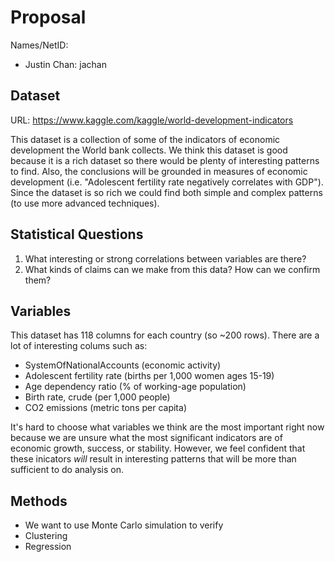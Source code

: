 # Proposal

Names/NetID: 

- Justin Chan: jachan

## Dataset

URL: https://www.kaggle.com/kaggle/world-development-indicators

This dataset is a collection of some of the indicators of economic development the World bank collects. We think this dataset is good because it is a rich dataset so there would be plenty of interesting patterns to find. Also, the conclusions will be grounded in measures of economic development (i.e. "Adolescent fertility rate negatively correlates with GDP"). Since the dataset is so rich we could find both simple and complex patterns (to use more advanced techniques).

## Statistical Questions

1. What interesting or strong correlations between variables are there?
2. What kinds of claims can we make from this data? How can we confirm them?

## Variables

This dataset has 118 columns for each country (so ~200 rows). There are a lot of interesting colums such as:

- SystemOfNationalAccounts (economic activity)
- Adolescent fertility rate (births per 1,000 women ages 15-19)
- Age dependency ratio (% of working-age population)
- Birth rate, crude (per 1,000 people)
- CO2 emissions (metric tons per capita)

It's hard to choose what variables we think are the most important right now because we are unsure what the most significant indicators are of economic growth, success, or stability. However, we feel confident that these inicators *will* result in interesting patterns that will be more than sufficient to do analysis on.

## Methods

- We want to use Monte Carlo simulation to verify
- Clustering
- Regression

